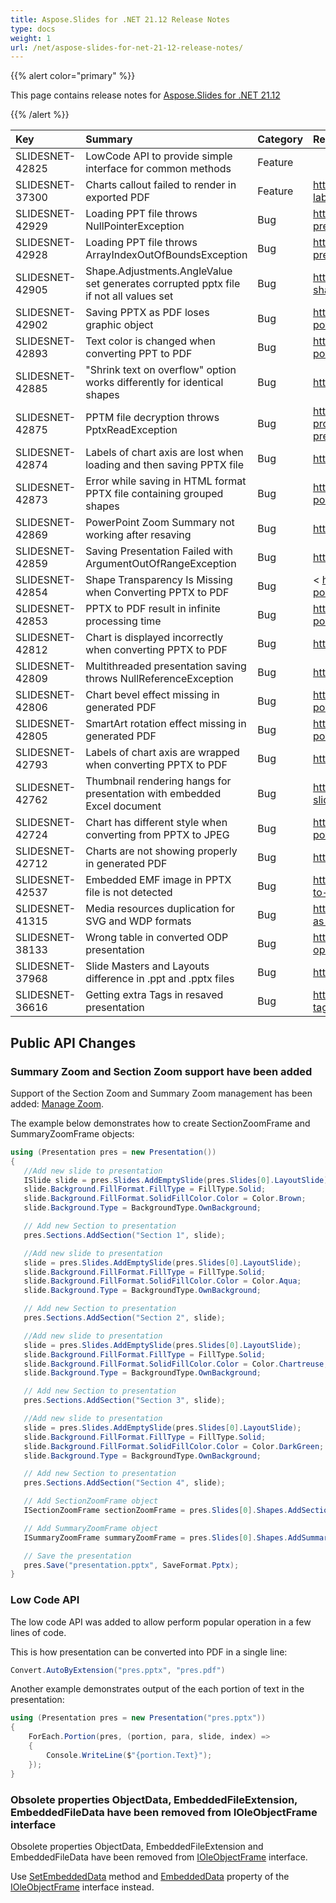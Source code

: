 ```yaml
---
title: Aspose.Slides for .NET 21.12 Release Notes
type: docs
weight: 1
url: /net/aspose-slides-for-net-21-12-release-notes/
---
```


{{% alert color="primary" %}} 

This page contains release notes for [Aspose.Slides for .NET 21.12](https://www.nuget.org/packages/Aspose.Slides.NET/)

{{% /alert %}} 

|**Key**|**Summary**|**Category**|**Related Documentation**|
| :- | :- | :- | :- |
|SLIDESNET-42825|LowCode API to provide simple interface for common methods|Feature|
|SLIDESNET-37300|Charts callout failed to render in exported PDF|Feature|<https://docs.aspose.com/slides/net/chart-data-label/>
|SLIDESNET-42929|Loading PPT file throws NullPointerException|Bug|<https://docs.aspose.com/slides/net/open-presentation/>
|SLIDESNET-42928|Loading PPT file throws ArrayIndexOutOfBoundsException|Bug|<https://docs.aspose.com/slides/net/open-presentation/>
|SLIDESNET-42905|Shape.Adjustments.AngleValue set generates corrupted pptx file if not all values set|Bug|<https://docs.aspose.com/slides/net/powerpoint-shapes/>
|SLIDESNET-42902|Saving PPTX as PDF loses graphic object|Bug|<https://docs.aspose.com/slides/net/convert-powerpoint-to-pdf/>
|SLIDESNET-42893|Text color is changed when converting PPT to PDF|Bug|<https://docs.aspose.com/slides/net/convert-powerpoint-to-pdf/>
|SLIDESNET-42885|"Shrink text on overflow" option works differently for identical shapes|Bug|<https://docs.aspose.com/slides/net/manage-text/>
|SLIDESNET-42875|PPTM file decryption throws PptxReadException|Bug|<https://docs.aspose.com/slides/net/password-protected-presentation/#decrypting-a-presentation-opening-an-encrypted-presentation>
|SLIDESNET-42874|Labels of chart axis are lost when loading and then saving PPTX file|Bug|<https://docs.aspose.com/slides/net/export-chart/>
|SLIDESNET-42873|Error while saving in HTML format PPTX file containing grouped shapes|Bug|<https://docs.aspose.com/slides/net/convert-powerpoint-to-html/>
|SLIDESNET-42869|PowerPoint Zoom Summary not working after resaving|Bug|<https://docs.aspose.com/slides/net/manage-zoom/>
|SLIDESNET-42859|Saving Presentation Failed with ArgumentOutOfRangeException|Bug|<https://docs.aspose.com/slides/net/export-chart/>
|SLIDESNET-42854|Shape Transparency Is Missing when Converting PPTX to PDF|Bug|< https://docs.aspose.com/slides/net/convert-powerpoint-to-pdf/>
|SLIDESNET-42853|PPTX to PDF result in infinite processing time|Bug|<https://docs.aspose.com/slides/net/convert-powerpoint-to-pdf/>
|SLIDESNET-42812|Chart is displayed incorrectly when converting PPTX to PDF|Bug|<https://docs.aspose.com/slides/net/export-chart/>
|SLIDESNET-42809|Multithreaded presentation saving throws NullReferenceException|Bug|<https://docs.aspose.com/slides/java/multithreading/>
|SLIDESNET-42806|Chart bevel effect missing in generated PDF|Bug|<https://docs.aspose.com/slides/net/convert-powerpoint-to-pdf/>
|SLIDESNET-42805|SmartArt rotation effect missing in generated PDF|Bug|<https://docs.aspose.com/slides/net/convert-powerpoint-to-pdf/>
|SLIDESNET-42793|Labels of chart axis are wrapped when converting PPTX to PDF |Bug|<https://docs.aspose.com/slides/net/export-chart/>
|SLIDESNET-42762|Thumbnail rendering hangs for presentation with embedded Excel document|Bug|<https://docs.aspose.com/slides/net/convert-slide/#converting-all-slides-to-images>
|SLIDESNET-42724|Chart has different style when converting from PPTX to JPEG|Bug|<https://docs.aspose.com/slides/net/convert-powerpoint-to-jpg/>
|SLIDESNET-42712|Charts are not showing properly in generated PDF|Bug|<https://docs.aspose.com/slides/net/export-chart/>
|SLIDESNET-42537|Embedded EMF image in PPTX file is not detected|Bug|<https://docs.aspose.com/slides/net/convert-ppt-to-pptx/>
|SLIDESNET-41315|Media resources duplication for SVG and WDP formats|Bug|<https://docs.aspose.com/slides/net/render-slide-as-svg-image/>
|SLIDESNET-38133|Wrong table in converted ODP presentation|Bug|<https://docs.aspose.com/slides/net/convert-openoffice-odp/>
|SLIDESNET-37968|Slide Masters and Layouts difference in .ppt and .pptx files|Bug|<https://docs.aspose.com/slides/net/slide-master/>
|SLIDESNET-36616|Getting extra Tags in resaved presentation|Bug|<https://docs.aspose.com/slides/net/managing-tags-and-custom-data/>

## Public API Changes ##

### Summary Zoom and Section Zoom support have been added ###

Support of the Section Zoom and Summary Zoom management has been added: [Manage Zoom](https://docs.aspose.com/slides/net/manage-zoom/).

The example below demonstrates how to create SectionZoomFrame and SummaryZoomFrame objects:
``` csharp
using (Presentation pres = new Presentation())
{
   //Add new slide to presentation
   ISlide slide = pres.Slides.AddEmptySlide(pres.Slides[0].LayoutSlide);
   slide.Background.FillFormat.FillType = FillType.Solid;
   slide.Background.FillFormat.SolidFillColor.Color = Color.Brown;
   slide.Background.Type = BackgroundType.OwnBackground;

   // Add new Section to presentation
   pres.Sections.AddSection("Section 1", slide);

   //Add new slide to presentation
   slide = pres.Slides.AddEmptySlide(pres.Slides[0].LayoutSlide);
   slide.Background.FillFormat.FillType = FillType.Solid;
   slide.Background.FillFormat.SolidFillColor.Color = Color.Aqua;
   slide.Background.Type = BackgroundType.OwnBackground;

   // Add new Section to presentation
   pres.Sections.AddSection("Section 2", slide);

   //Add new slide to presentation
   slide = pres.Slides.AddEmptySlide(pres.Slides[0].LayoutSlide);
   slide.Background.FillFormat.FillType = FillType.Solid;
   slide.Background.FillFormat.SolidFillColor.Color = Color.Chartreuse;
   slide.Background.Type = BackgroundType.OwnBackground;

   // Add new Section to presentation
   pres.Sections.AddSection("Section 3", slide);

   //Add new slide to presentation
   slide = pres.Slides.AddEmptySlide(pres.Slides[0].LayoutSlide);
   slide.Background.FillFormat.FillType = FillType.Solid;
   slide.Background.FillFormat.SolidFillColor.Color = Color.DarkGreen;
   slide.Background.Type = BackgroundType.OwnBackground;

   // Add new Section to presentation
   pres.Sections.AddSection("Section 4", slide);

   // Add SectionZoomFrame object
   ISectionZoomFrame sectionZoomFrame = pres.Slides[0].Shapes.AddSectionZoomFrame(20, 20, 300, 200, pres.Sections[1]);

   // Add SummaryZoomFrame object
   ISummaryZoomFrame summaryZoomFrame = pres.Slides[0].Shapes.AddSummaryZoomFrame(350, 50, 300, 200);

   // Save the presentation
   pres.Save("presentation.pptx", SaveFormat.Pptx);
}
```

### Low Code API ###

The low code API was added to allow perform popular operation in a few lines of code. 

This is how presentation can be converted into PDF in a single line:

``` csharp
Convert.AutoByExtension("pres.pptx", "pres.pdf")
```

Another example demonstrates output of the each portion of text in the presentation:

``` csharp
using (Presentation pres = new Presentation("pres.pptx"))
{
    ForEach.Portion(pres, (portion, para, slide, index) =>
    {
        Console.WriteLine($"{portion.Text}");
    });
}
```

### Obsolete properties ObjectData, EmbeddedFileExtension, EmbeddedFileData have been removed from IOleObjectFrame interface ###

Obsolete properties ObjectData, EmbeddedFileExtension and EmbeddedFileData have been removed from [IOleObjectFrame](https://apireference.aspose.com/slides/net/aspose.slides/ioleobjectframe) interface.

Use [SetEmbeddedData](https://apireference.aspose.com/slides/net/aspose.slides/ioleobjectframe/methods/setembeddeddata) method and [EmbeddedData](https://apireference.aspose.com/slides/net/aspose.slides/ioleobjectframe/properties/embeddeddata) property of the [IOleObjectFrame](https://apireference.aspose.com/slides/net/aspose.slides/ioleobjectframe) interface instead.